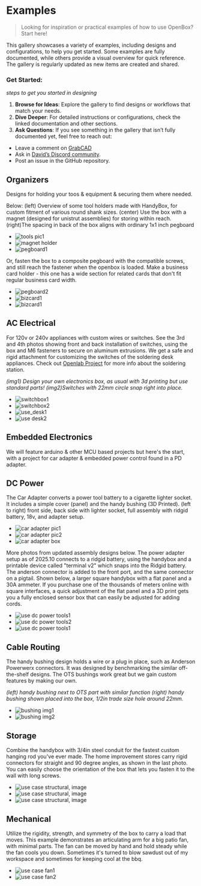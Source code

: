 # Examples

>
> Looking for inspiration or practical examples of how to use OpenBox? Start here!
>

This gallery showcases a variety of examples, including designs and configurations, to help you get started. Some examples are fully documented, while others provide a visual overview for quick reference. The gallery is regularly updated as new items are created and shared.

### Get Started:
_steps to get you started in designing_
1.	**Browse for Ideas**: Explore the gallery to find designs or workflows that match your needs.
2.	**Dive Deeper**: For detailed instructions or configurations, check the linked documentation and other sections.
3.	**Ask Questions**: If you see something in the gallery that isn’t fully documented yet, feel free to reach out:
- Leave a comment on [GrabCAD](https://grabcad.com/library?page=1&time=all_time&sort=recent&query=openbox)
- Ask in [David’s Discord community](https://discord.com/channels/1309520786364567594/1314395386408079410).
- Post an issue in the GitHub repository.

## Organizers
Designs for holding your toos & equipment & securing them where needed.

Below: (left) Overview of some tool holders made with HandyBox, for custom fitment of various round shank sizes.
(center) Use the box with a magnet (designed for unistrut assemblies) for storing within reach.
(right)The spacing in back of the box aligns with ordinary 1x1 inch pegboard

* ![tools pic1](img/img_tools1.JPG)
* ![magnet holder](img/img_magnet.jpg)
* ![pegboard1](img/img_pegboard1.jpg)

Or, fasten the box to a composite pegboard with the compatible screws, and still reach the fastener when the openbox is loaded.
Make a business card holder - this one has a wide section for related cards that don't fit regular business card width.

- ![pegboard2](img/img_pegboard2.jpg)
- ![bizcard1](img/img_bizcard1.jpg)
- ![bizcard1](img/img_bizcard1.jpg)

## AC Electrical
For 120v or 240v appliances with custom wires or switches.  See the 3rd and 4th photos showing front and back installation of switches, using the box and M6 fasteners to secure on aluminum extrusions.  We get a safe and rigid attachment for customizing the switches of the soldering desk appliances.  Check out [Openlab Project](qr.net/openlabproject) for more info about the soldering station.

_(img1) Design your own electronics box, as usual with 3d printing but use standard parts! (img2)Switches with 22mm circle snap right into place._

* ![switchbox1](img/img_switchbox1.jpg)
* ![switchbox2](img/img_switchbox2.jpg)
* ![use_desk1](img/use_desk1.jpg)
* ![use desk2](img/usedesk2.jpg)

## Embedded Electronics
We will feature arduino & other MCU based projects but here's the start, with a project for car adapter & embedded power control found in a PD adapter.

## DC Power

The Car Adapter converts a power tool battery to a cigarette lighter socket.  It includes a simple cover (panel) and the handy bushing (3D Printed).
(left to right) front side, back side with lighter socket, full assembly with ridgid battery, 18v, and adapter setup.

* ![car adapter pic1](img/img_carAdapter1.JPG)
* ![car adapter pic2](img/img_carAdapter2.JPG)
* ![car adapter box](img/IMG_0158.jpeg)

More photos from updated assembly designs below.  The power adapter setup as of 2025.10 connects to a ridgid battery, using the handybox and a printable device called "terminal v2" which snaps into the Ridgid battery.  The anderson connector is added to the front port, and the same connector on a pigtail.  Shown below, a larger square handybox with a flat panel and a 30A ammeter.  If you purchase one of the thousands of meters online with square interfaces, a quick adjustment of the flat panel and a 3D print gets you a fully enclosed sensor box that can easily be adjusted for adding cords.

- ![use dc power tools1](img/use_dc1.jpg)
- ![use dc power tools2](img/use_dc2.jpg)
- ![use dc power tools1](img/use_dc3.jpg)

## Cable Routing

The handy bushing design holds a wire or a plug in place, such as Anderson Powerwerx connectors.   It was designed by benchmarking the similar off-the-shelf designs.  The OTS bushings work great but we gain custom features by making our own.

_(left) handy bushing next to OTS part with similar function (right) handy bushing shown placed into the box, 1/2in trade size hole around 22mm._

* ![bushing img1](img/img_bushing1.JPG)
* ![bushing img2](img/img_bushing2.JPG)

## Storage

Combine the handybox with 3/4in steel conduit for the fastest custom hanging rod you've ever made.  The home improvement stores carry rigid connectors for straight and 90 degree angles, as shown in the last photo.  You can easily choose the orientation of the box that lets you fasten it to the wall with long screws. 

* ![use case structural, image](img/use_structure1.jpg)
* ![use case structural, image](img/use_structure2.jpg)
* ![use case structural, image](img/use_structure3.jpg)

## Mechanical
Utilize the rigidity, strength, and symmetry of the box to carry a load that moves.  This example demonstrates an articulating arm for a big patio fan, with minimal parts.  The fan can be moved by hand and hold steady while the fan cools you down.  Sometimes it's turned to blow sawdust out of my workspace and sometimes for keeping cool at the bbq.

* ![use case fan1](img/use_fan1.jpg)
* ![use case fan2](img/use_fan2.jpg)
